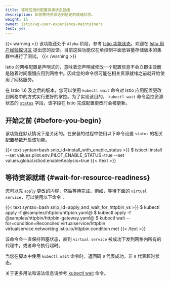 ```yaml
---
title: 等待应用的配置资源状态就绪
description: 如何等待资源达到给定的就绪状态。
weight: 15
owner: istio/wg-user-experience-maintainers
test: yes
---
```


{{< warning >}}
该功能还处于 `Alpha` 阶段，参考 [Istio 功能状态](/zh/about/feature-stages/)。欢迎在 [Istio 用户经验探讨区](https://discuss.istio.io/c/UX/23) 提出您的反馈。目前这些功能仅在单控制平面低容量存储版本的集群中进行了测试。
{{< /warning >}}

Istio 的网格配置是声明式的，意味着您声明或修改一个配置信息不会立即生效而是随着时间慢慢应用到网格中。因此您的命令很可能在相关资源就绪之前就开始使用了网格服务。

在 Istio 1.6 及之后的版本，您可以使用 `kubectl wait` 命令对 Istio 应用配置更改到网格中的方式实行更好的掌控。为了实现该目的， `kubectl wait` 命令监控资源状态的 [`status`](/zh/docs/reference/config/config-status/) 字段，该字段在 Istio 完成配置更改时会被更新。

## 开始之前 {#before-you-begin}

该功能在默认情况下是关闭的。在安装的过程中使用以下命令设置 `status` 的相关配置参数开启该功能。

{{< text syntax=bash snip_id=install_with_enable_status >}}
$ istioctl install --set values.pilot.env.PILOT_ENABLE_STATUS=true --set values.global.istiod.enableAnalysis=true
{{< /text >}}

## 等待资源就绪 {#wait-for-resource-readiness}

您可以先 `apply` 更改的内容，然后等待完成。例如，等待下面的 `virtual service`，可以使用以下命令：

{{< text syntax=bash snip_id=apply_and_wait_for_httpbin_vs >}}
$ kubectl apply -f @samples/httpbin/httpbin.yaml@
$ kubectl apply -f @samples/httpbin/httpbin-gateway.yaml@
$ kubectl wait --for=condition=Reconciled virtualservice/httpbin
virtualservice.networking.istio.io/httpbin condition met
{{< /text >}}

该命令会一直保持阻塞状态，直到 `virtual service` 被成功下发到网格内所有的代理中，或者命令执行超时。

当您在脚本中使用 `kubectl wait` 命令时，返回码 `0` 代表成功，非 `0` 代表超时状态。

关于更多用法和语法信息请参考 [kubectl wait](https://kubernetes.io/docs/reference/generated/kubectl/kubectl-commands#wait) 命令。
